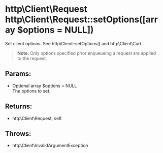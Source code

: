 # http\Client\Request http\Client\Request::setOptions([array $options = NULL])

Set client options.
See http\Client::setOptions() and http\Client\Curl.

> **Note:** Only options specified prior enqueueing a request are applied to the request.

## Params:

* Optional array $options = NULL  
  The options to set.

## Returns:

* http\Client\Request, self.

## Throws:

* http\Client\InvalidArgumentException
